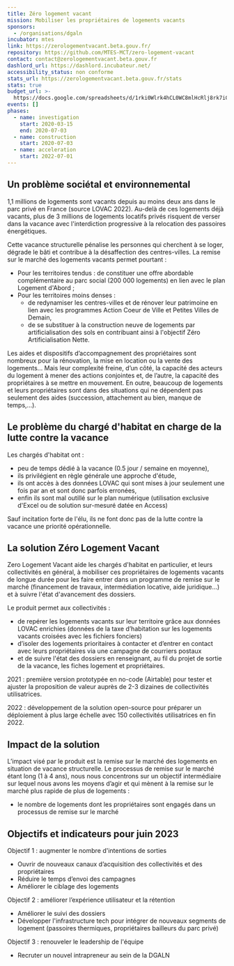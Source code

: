 ```yaml
---
title: Zéro logement vacant
mission: Mobiliser les propriétaires de logements vacants
sponsors:
  - /organisations/dgaln
incubator: mtes
link: https://zerologementvacant.beta.gouv.fr/
repository: https://github.com/MTES-MCT/zero-logement-vacant
contact: contact@zerologementvacant.beta.gouv.fr
dashlord_url: https://dashlord.incubateur.net/
accessibility_status: non conforme
stats_url: https://zerologementvacant.beta.gouv.fr/stats
stats: true
budget_url: >-
  https://docs.google.com/spreadsheets/d/1rki0Wlrk4hCL0WC8mlHcRlj8rk7iCZ4ed3lyxSa_yec/edit#gid=300205456
events: []
phases:
  - name: investigation
    start: 2020-03-15
    end: 2020-07-03
  - name: construction
    start: 2020-07-03
  - name: acceleration
    start: 2022-07-01
---
```

## Un problème sociétal et environnemental

1,1 millions de logements sont vacants depuis au moins deux ans dans le parc privé en France (source LOVAC 2022). Au-delà de ces logements déjà vacants, plus de 3 millions de logements locatifs privés risquent de verser dans la vacance avec l'interdiction progressive à la relocation des passoires énergétiques.

Cette vacance structurelle pénalise les personnes qui cherchent à se loger, dégrade le bâti et contribue à la désaffection des centres-villes. La remise sur le marché des logements vacants permet pourtant :

- Pour les territoires tendus : de constituer une offre abordable complémentaire au parc social (200 000 logements) en lien avec le plan Logement d'Abord ;
- Pour les territoires moins denses :
    - de redynamiser les centres-villes et de rénover leur patrimoine en lien avec les programmes Action Coeur de Ville et Petites Villes de Demain,
    - de se substituer à la construction neuve de logements par artificialisation des sols en contribuant ainsi à l'objectif Zéro Artificialisation Nette.

Les aides et dispositifs d’accompagnement des propriétaires sont nombreux pour la rénovation, la mise en location ou la vente des logements… Mais leur complexité freine, d’un côté, la capacité des acteurs du logement à mener des actions conjointes et, de l’autre, la capacité des propriétaires à se mettre en mouvement. En outre, beaucoup de logements et leurs propriétaires sont dans des situations qui ne dépendent pas seulement des aides (succession, attachement au bien, manque de temps,...).

## Le problème du chargé d'habitat en charge de la lutte contre la vacance

Les chargés d'habitat ont :
- peu de temps dédié à la vacance (0.5 jour / semaine en moyenne),
- ils privilégient en règle générale une approche d'étude,
- ils ont accès à des données LOVAC qui sont mises à jour seulement une fois par an et sont donc parfois erronées,
- enfin ils sont mal outillé sur le plan numérique (utilisation exclusive d'Excel ou de solution sur-mesuré datée en Access)

Sauf incitation forte de l'élu, ils ne font donc pas de la lutte contre la vacance une priorité opérationnelle.

## La solution Zéro Logement Vacant

Zero Logement Vacant aide les chargés d'habitat en particulier, et leurs collectivités en général, à mobiliser ces propriétaires de logements vacants de longue durée pour les faire entrer dans un programme de remise sur le marché (financement de travaux, intermédiation locative, aide juridique…) et à suivre l'état d'avancement des dossiers.

Le produit permet aux collectivités :
- de repérer les logements vacants sur leur territoire grâce aux données LOVAC enrichies (données de la taxe d’habitation sur les logements vacants croisées avec les fichiers fonciers)
- d’isoler des logements prioritaires à contacter et d’entrer en contact avec leurs propriétaires via une campagne de courriers postaux
- et de suivre l'état des dossiers en renseignant, au fil du projet de sortie de la vacance, les fiches logement et propriétaires.

2021 : première version prototypée en no-code (Airtable) pour tester et ajuster la proposition de valeur auprès de 2-3 dizaines de collectivités utilisatrices.

2022 : développement de la solution open-source pour préparer un déploiement à plus large échelle avec 150 collectivités utilisatrices en fin 2022.

## Impact de la solution

L’impact visé par le produit est la remise sur le marché des logements en situation de vacance structurelle. Le processus de remise sur le marché étant long (1 à 4 ans), nous nous concentrons sur un objectif intermédiaire sur lequel nous avons les moyens d’agir et qui mènent à la remise sur le marché plus rapide de plus de logements :
- le nombre de logements dont les propriétaires sont engagés dans un processus de remise sur le marché

## Objectifs et indicateurs pour juin 2023

Objectif 1 : augmenter le nombre d'intentions de sorties
- Ouvrir de nouveaux canaux d’acquisition des collectivités et des propriétaires
- Réduire le temps d’envoi des campagnes
- Améliorer le ciblage des logements

Objectif 2 : améliorer l’expérience utilisateur et la rétention
- Améliorer le suivi des dossiers
- Développer l'infrastructure tech pour intégrer de nouveaux segments de logement (passoires thermiques, propriétaires bailleurs du parc privé)

Objectif 3 : renouveler le leadership de l'équipe
- Recruter un nouvel intrapreneur au sein de la DGALN
